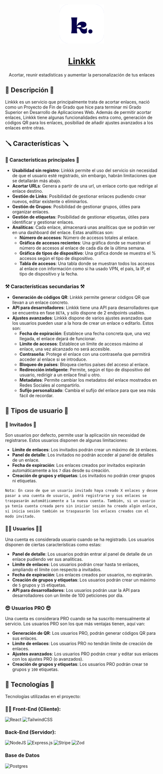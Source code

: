 <p align="center">
  <a href="https://roadmap.sh/"><img src="frontend/public/images/logo.png" height="128"></a>
  <h1 align="center"><a href="https://linkkk.dev">Linkkk</a></h1>
  <p align="center">Acortar, reunir estadísticas y aumentar la personalización de tus enlaces</p>
</p>




## 📖 Descripción 📖
Linkkk es un servicio que principalmente trata de acortar enlaces, nació como un Proyecto de Fin de Grado que hice para terminar mi Grado Superior en Desarrollo de Aplicaciones Web. 
Además de permitir acortar enlaces, Linkkk tiene algunas funcionalidades extra como, generación de códigos QR para los enlaces, posibiliad de añadir ajustes avanzados a los enlaces entre otras.

## 🪛 Características 🪛

### 🔨 Características principales 🔨
  - **Usabilidad sin registro**: Linkkk permite el uso del servicio sin necesidad de que el usuario esté registrado, sin embargo, habrán limitaciones que se detallarán más abajo.
  - **Acortar URLs**: Genera a partir de una url, un enlace corto que redirige al enlace destino.
  - **Gestión de Links**: Posibilidad de gestionar enlaces pudiendo crear nuevos, editar existente o eliminarlos.
  - **Gestión de Grupos**: Posibilidad de gestionar grupos, útiles para organizar enlaces.
  - **Gestión de etiquetas**: Posibilidad de gestionar etiquetas, útiles para identificar y gestionar enlaces.
  - **Analíticas**: Cada enlace, almacenará unas analíticas que se podrán ver en una dashboard del enlace. Estas analíticas son:
    - **Número de accesos**: Número de accesos totales al enlace.
    - **Gráfica de accesos recientes**: Una gráfica donde se muestran el número de accesos al enlace de cada día de la última semana.
    - **Gráfica de tipos de dispositivo**: Una gráfica donde se muestra el % accesos según el tipo de dispositivo.
    - **Tabla de accesos**: Una tabla donde se muestran todos los accesos al enlace con información como si ha usado VPN, el país, la IP, el tipo de dispositivo y la fecha.

### ⚒️ Características secundarias ⚒️
  - **Generación de códigos QR**: Linkkk permite generar códigos QR que llevan a un enlace concreto.
  - **API para desarrolladores**: Linkkk tiene una API para desarrolladores que se encuentra en fase `BETA`, y sólo dispone de 2 endpoints usables.
  - **Ajustes avanzados**: Linkkk dispone de varios ajustes avanzados que los usuarios pueden usar a la hora de crear un enlace o editarlo. Estos son:
    - **Fecha de expiración**: Establece una fecha concreta que, una vez llegada, el enlace dejará de funcionar.
    - **Límite de accesos**: Establece un límite de accesos máximo al enlace, una vez alcanzado no será accesible.
    - **Contraseña**: Protege el enlace con una contraseña que permitirá acceder al enlace si se introduce.
    - **Bloqueo de países**: Bloquea ciertos países del acceso al enlace.
    - **Redirección inteligente**: Permite, según el tipo de dispositivo del usuario, redirigir a un enlace final u otro.
    - **Metadatos**: Permite cambiar los metadatos del enlace mostrados en Redes Sociales al compartirlo.
    - **Sufijo personalizado**: Cambia el sufijo del enlace para que sea más fácil de recordar.
     
## 👤 Tipos de usuario 👤

### 👤 Invitados 👤
Son usuarios por defecto, permite usar la aplicación sin necesidad de registrarse.
Estos usuarios disponen de algunas limitaciones:
  - **Límite de enlaces**: Los invitados podrán crear un máximo de `10` enlaces.
  - **Panel de detalle**: Los invitados no podrán acceder al panel de detalles de un enlace.
  - **Fecha de expiración**: Los enlaces creados por invitados expirarán automáticamente a los `7` días desde su creación.
  - **Creación de grupos y etiquetas**: Los invitados no podrán crear grupos ni etiquetas.

`Nota: En caso de que un usuario invitado haya creado X enlaces y desee pasar a una cuenta de usuario, podrá registrarse y sus enlaces se traspasarán automáticamente a la nueva cuenta.
También, si un usuario ya tenía cuenta creada pero sin iniciar sesión ha creado algún enlace, si inicia sesión también se traspasarán los enlaces creados con el modo invitado.`

### 🧑‍💻 Usuarios 🧑‍💻
Una cuenta es considerada usuario cuando se ha registrado.
Los usuarios disponen de ciertas características como estas:
  - **Panel de detalle**: Los usuarios podrán entrar al panel de detalle de un enlace pudiendo ver sus analíticas.
  - **Límite de enlaces**: Los usuarios podrán crear hasta `50` enlaces, ampliando el límite con respecto a invitados.
  - **Fecha de expiración**: Los enlaces creados por usuarios, no expirarán.
  - **Creación de grupos y etiquetas**: Los usuarios podrán crear un máximo de `5` grupos y `15` etiquetas.
  - **API para desarrolladores**: Los usuarios podrán usar la API para desarrolladores con un límite de 100 peticiones por día.


### 😎 Usuarios PRO 😎
Una cuenta es considerara PRO cuando se ha suscrito mensualmente al servicio.
Los usuarios PRO son los que más ventajas tienen, aquí van:
  - **Generación de QR**: Los usuarios PRO, podrán generar códigos QR para sus enlaces.
  - **Límite de enlaces**: Los usuarios PRO no tendrán límite de creación de enlaces.
  - **Ajustes avanzados**: Los usuarios PRO podrán crear y editar sus enlaces con los ajustes PRO (o avanzados).
  - **Creación de grupos y etiquetas**: Los usuarios PRO podrán crear `50` grupos y `100` etiquetas.

## 🔧 Tecnologías 🔧
Tecnologías utilizadas en el proyecto:

### 🧑‍💻 Front-End (Cliente):
![React](https://img.shields.io/badge/react-%2320232a.svg?style=for-the-badge&logo=react&logoColor=%2361DAFB)  ![TailwindCSS](https://img.shields.io/badge/tailwindcss-%2338B2AC.svg?style=for-the-badge&logo=tailwind-css&logoColor=white)

### Back-End (Servidor):
![NodeJS](https://img.shields.io/badge/node.js-6DA55F?style=for-the-badge&logo=node.js&logoColor=white)  ![Express.js](https://img.shields.io/badge/express.js-%23404d59.svg?style=for-the-badge&logo=express&logoColor=%2361DAFB) ![Stripe](https://img.shields.io/badge/Stripe-5469d4?style=for-the-badge&logo=stripe&logoColor=ffffff)  ![Zod](https://img.shields.io/badge/zod-%233068b7.svg?style=for-the-badge&logo=zod&logoColor=white)

### Base de Datos
![Postgres](https://img.shields.io/badge/postgres-%23316192.svg?style=for-the-badge&logo=postgresql&logoColor=white)

